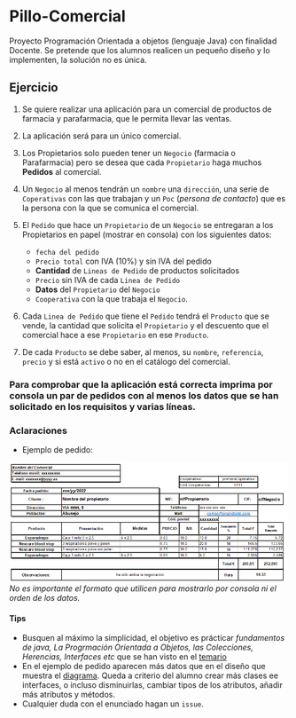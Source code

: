 # Pillo-Comercial
Proyecto Programación Orientada a objetos (lenguaje Java) con finalidad Docente. Se pretende que los alumnos realicen un pequeño diseño y lo implementen, la solución no es única.

## Ejercicio

1. Se quiere realizar una aplicación para un comercial de productos de farmacia y parafarmacia, que le permita llevar las ventas.   
1. La aplicación será para un único comercial.
1. Los Propietarios solo pueden tener un `Negocio` (farmacia o Parafarmacia) pero se desea que cada `Propietario` haga muchos **Pedidos** al comercial.  
1. Un `Negocio` al menos tendrán un `nombre` una `dirección`, una serie de `Coperativas` con las que trabajan y un `Poc` (_persona de contacto_) que es la persona con la que se comunica el comercial.  
1. El `Pedido` que hace un `Propietario` de un `Negocio` se entregaran a los Propietarios en papel (mostrar en consola)  con los siguientes datos:
    * `fecha del pedido`  
    * `Precio total` con IVA (10%) y sin IVA del pedido
    * **Cantidad** de `Lineas de Pedido`  de productos solicitados 
    * `Precio` sin IVA de  cada `Linea de Pedido`
    * **Datos** del `Propietario` del `Negocio` 
    * `Cooperativa` con la que trabaja el `Negocio`.

1. Cada `Linea de Pedido` que tiene el `Pedido` tendrá el `Producto` que se vende, la cantidad que solicita el `Propietario` y el descuento que el comercial hace a ese `Propietario` en ese `Producto`.   
1. De cada `Producto`  se debe saber, al menos, su `nombre`, `referencia`, `precio`  y si está `activo` o no en el catálogo del comercial.

### Para comprobar que la aplicación está correcta imprima por consola un par de pedidos con al menos los datos que se han solicitado en los requisitos y varias líneas.

### Aclaraciones 

- Ejemplo de pedido: 

![Ejemplo Pedido](./assets/ejemploPedido.gif "No es importante el formato que utilicen para mostrarlo por consola ni el orden de los datos")  
*No es importante el formato que utilicen para mostrarlo por consola ni el orden de los datos.*

#### Tips

- Busquen al máximo la simplicidad, el objetivo es prácticar _fundamentos de java, La Progrmación Orientada a Objetos, las Colecciones, Herencias, Interfaces etc_ que se han visto en el [temario](https://slides.com/kzurro) 
-  En el ejemplo de pedido aparecen más datos que en el diseño que muestra el [diagrama](https://github.com/kzurro/Pillo-Comercial/blob/main/diagramas/pillo_comercial.drawio). Queda a criterio del alumno crear más clases ee interfaces, o incluso disminuirlas, cambiar tipos de los atributos, añadir más atributos y métodos.
- Cualquier duda con el enunciado hagan un `issue`.
